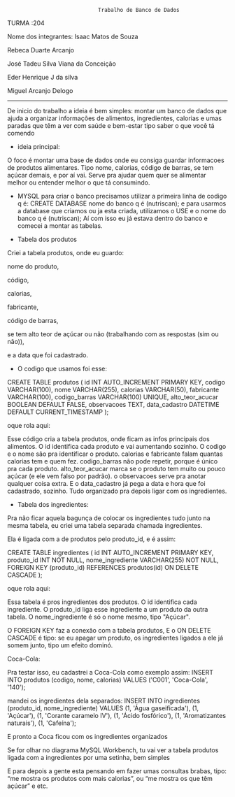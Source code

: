                                  Trabalho de Banco de Dados 





TURMA :204

Nome dos integrantes:  Isaac Matos de Souza   

Rebeca Duarte Arcanjo

José Tadeu Silva Viana da Conceição

Eder Henrique J da silva

Miguel Arcanjo Delogo



-------------------------------------------------------------------

De inicio do trabalho a ideia é bem simples: montar um banco de dados que ajuda a organizar informações de alimentos, ingredientes, calorias e umas paradas que têm a ver com saúde e bem-estar tipo saber o que você tá comendo

- ideia principal:

O foco é montar uma base de dados onde eu consiga guardar informacoes de produtos alimentares. Tipo nome, calorias, código de barras, se tem açúcar demais, e por aí vai.
Serve pra ajudar quem quer se alimentar melhor ou entender melhor o que tá consumindo.

- MYSQL                                              para criar o banco precisamos utilizar a primeira linha de codigo q é:
CREATE DATABASE nome do banco q é (nutriscan); e para usarmos a database que criamos ou ja esta criada, utilizamos o USE e o nome do banco q é (nutriscan); 
Aí com isso eu já estava dentro do banco e comecei a montar as tabelas.

- Tabela dos produtos

Criei a tabela produtos, onde eu guardo:

nome do produto,

código,

calorias,

fabricante,

código de barras,

se tem alto teor de açúcar ou não (trabalhando com as respostas (sim ou não)),

e a data que foi cadastrado.

- O codigo que usamos foi esse:                        

CREATE TABLE produtos (
 id INT AUTO_INCREMENT PRIMARY KEY,
 codigo VARCHAR(100),
 nome VARCHAR(255),
 calorias VARCHAR(50),
 fabricante VARCHAR(100),
 codigo_barras VARCHAR(100) UNIQUE,
 alto_teor_acucar BOOLEAN DEFAULT FALSE, 
 observacoes TEXT,
 data_cadastro DATETIME DEFAULT CURRENT_TIMESTAMP
 ); 

oque rola aqui:

Esse código cria a tabela produtos, onde ficam as infos principais dos alimentos. O id identifica cada produto e vai aumentando sozinho. O codigo e o nome são pra identificar o produto. calorias e fabricante falam quantas calorias tem e quem fez. codigo_barras não pode repetir, porque é único pra cada produto. alto_teor_acucar marca se o produto tem muito ou pouco açúcar (e ele vem falso por padrão). o observacoes serve pra anotar qualquer coisa extra. E o data_cadastro já pega a data e hora que foi cadastrado, sozinho. Tudo organizado pra depois ligar com os ingredientes.

- Tabela dos ingredientes:

Pra não ficar aquela bagunça de colocar os ingredientes tudo junto na mesma tabela, eu criei uma tabela separada chamada ingredientes.

Ela é ligada com a de produtos pelo produto_id, e é assim:

CREATE TABLE ingredientes ( 
   id INT AUTO_INCREMENT PRIMARY KEY,
   produto_id INT NOT NULL, 
   nome_ingrediente VARCHAR(255) NOT NULL,
   FOREIGN KEY (produto_id) REFERENCES produtos(id)
ON DELETE CASCADE
 ); 

oque rola aqui:

Essa tabela é pros ingredientes dos produtos. O id identifica cada ingrediente. O produto_id liga esse ingrediente a um produto da outra tabela. O nome_ingrediente é só o nome mesmo, tipo "Açúcar".

O FOREIGN KEY faz a conexão com a tabela produtos, E o ON DELETE CASCADE é tipo: se eu apagar um produto, os ingredientes ligados a ele já somem junto, tipo um efeito dominó.

Coca-Cola:

Pra testar isso, eu cadastrei a Coca-Cola como exemplo assim:
INSERT INTO produtos (codigo, nome, calorias) 
VALUES ('C001', 'Coca-Cola', '140'); 

mandei os ingredientes dela separados:
INSERT INTO ingredientes (produto_id, nome_ingrediente)
VALUES 
 (1, 'Água gaseificada'),
 (1, 'Açúcar'), 
 (1, 'Corante caramelo IV'),
 (1, 'Ácido fosfórico'),
 (1, 'Aromatizantes naturais'),
 (1, 'Cafeína'); 

E pronto a Coca ficou com os ingredientes organizados

Se for olhar no diagrama MySQL Workbench, tu vai ver a tabela produtos ligada com a ingredientes por uma setinha, bem simples

E para depois a gente esta pensando em fazer umas consultas brabas, tipo:
“me mostra os produtos com mais calorias”, ou “me mostra os que têm açúcar” e etc.
